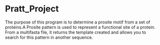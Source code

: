 # Pratt_Project
 The purpose of this program is to determine a prosite motif from a set of proteins.A Prosite pattern is used to represent a functional site of a protein. From a multifasta file, it returns the template created and allows you to search for this pattern in another sequence.
